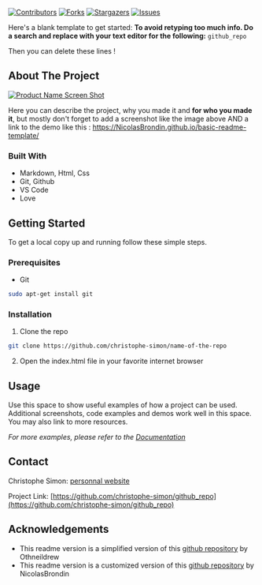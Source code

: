 <!-- PROJECT SHIELDS -->
<!--
*** This template uses markdown "reference style" links for readability.
*** Reference links are enclosed in brackets [ ] instead of parentheses ( ).
*** See the bottom of this document for the declaration of the reference variables
*** for contributors-url, forks-url, etc. This is an optional, concise syntax you may use.
*** https://www.markdownguide.org/basic-syntax/#reference-style-links
-->

[![Contributors][contributors-shield]][contributors-url] [![Forks][forks-shield]][forks-url] [![Stargazers][stars-shield]][stars-url] [![Issues][issues-shield]][issues-url]

Here's a blank template to get started:
**To avoid retyping too much info. Do a search and replace with your text editor for the following:**
`github_repo`

Then you can delete these lines !
<!-- ABOUT THE PROJECT -->
## About The Project

[![Product Name Screen Shot][product-screenshot]](https://example.com)

Here you can describe the project, why you made it and **for who you made it**, but mostly don't forget to add a screenshot like the image above AND a link to the demo like this : https://NicolasBrondin.github.io/basic-readme-template/

### Built With

- Markdown, Html, Css
- Git, Github
- VS Code
- Love

<!-- GETTING STARTED -->
## Getting Started

To get a local copy up and running follow these simple steps.

### Prerequisites

* Git
```sh
sudo apt-get install git
```

### Installation
 
1. Clone the repo
```sh
git clone https://github.com/christophe-simon/name-of-the-repo
```
2. Open the index.html file in your favorite internet browser


<!-- USAGE EXAMPLES -->
## Usage

Use this space to show useful examples of how a project can be used. Additional screenshots, code examples and demos work well in this space. You may also link to more resources.

_For more examples, please refer to the [Documentation](https://example.com)_


<!-- CONTACT -->
## Contact

Christophe Simon: [personnal website](https://www.csimon.info)

Project Link: [https://github.com/christophe-simon/github_repo](https://github.com/christophe-simon/github_repo)



<!-- ACKNOWLEDGEMENTS -->
## Acknowledgements

- This readme version is a simplified version of this [github repository](https://github.com/othneildrew/Best-README-Template) by Othneildrew
- This readme version is a customized version of this [github repository](https://github.com/NicolasBrondin/basic-readme-template) by NicolasBrondin





<!-- MARKDOWN LINKS & IMAGES -->
<!-- https://www.markdownguide.org/basic-syntax/#reference-style-links -->
[contributors-shield]: https://img.shields.io/github/contributors/NicolasBrondin/basic-readme-template.svg?style=flat-square
[contributors-url]: https://github.com/NicolasBrondin/basic-readme-template/graphs/contributors
[forks-shield]: https://img.shields.io/github/forks/NicolasBrondin/basic-readme-template.svg?style=flat-square
[forks-url]: https://github.com/NicolasBrondin/basic-readme-template/network/members
[stars-shield]: https://img.shields.io/github/stars/NicolasBrondin/basic-readme-template.svg?style=flat-square
[stars-url]: https://github.com/NicolasBrondin/basic-readme-template/stargazers
[issues-shield]: https://img.shields.io/github/issues/NicolasBrondin/basic-readme-template.svg?style=flat-square
[issues-url]: https://github.com/NicolasBrondin/basic-readme-template/issues
[license-shield]: https://img.shields.io/github/license/NicolasBrondin/basic-readme-template.svg?style=flat-square
[license-url]: https://github.com/NicolasBrondin/basic-readme-template/blob/master/LICENSE.txt
[linkedin-shield]: https://img.shields.io/badge/-LinkedIn-black.svg?style=flat-square&logo=linkedin&colorB=555
[linkedin-url]: https://linkedin.com/in/othneildrew
[product-screenshot]: docs/cover.jpg

